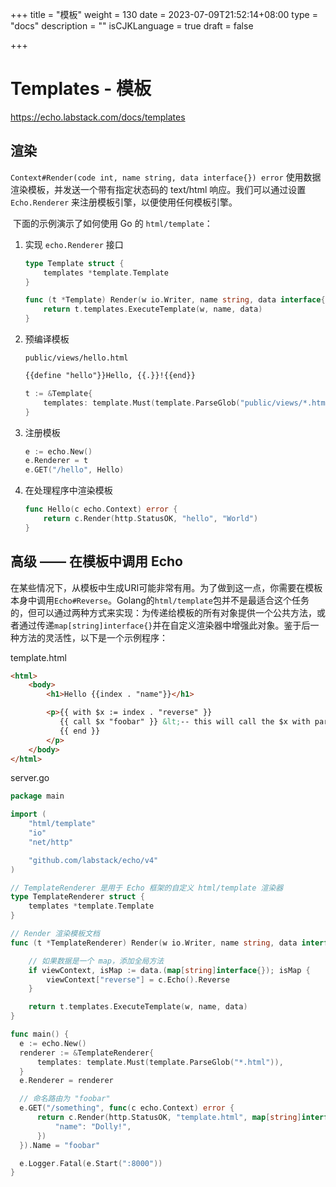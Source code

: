 +++
title = "模板"
weight = 130
date = 2023-07-09T21:52:14+08:00
type = "docs"
description = ""
isCJKLanguage = true
draft = false

+++

# Templates - 模板

https://echo.labstack.com/docs/templates

## 渲染

​	`Context#Render(code int, name string, data interface{}) error` 使用数据渲染模板，并发送一个带有指定状态码的 text/html 响应。我们可以通过设置 `Echo.Renderer` 来注册模板引擎，以便使用任何模板引擎。

​	下面的示例演示了如何使用 Go 的 `html/template`：

1. 实现 `echo.Renderer` 接口

   ```go
   type Template struct {
       templates *template.Template
   }
   
   func (t *Template) Render(w io.Writer, name string, data interface{}, c echo.Context) error {
       return t.templates.ExecuteTemplate(w, name, data)
   }
   ```

   

2. 预编译模板

   `public/views/hello.html`

   ```html
   {{define "hello"}}Hello, {{.}}!{{end}}
   ```

   

   ```go
   t := &Template{
       templates: template.Must(template.ParseGlob("public/views/*.html")),
   }
   ```

   

3. 注册模板

   ```go
   e := echo.New()
   e.Renderer = t
   e.GET("/hello", Hello)
   ```

   

4. 在处理程序中渲染模板

   ```go
   func Hello(c echo.Context) error {
       return c.Render(http.StatusOK, "hello", "World")
   }
   ```

   

## 高级 —— 在模板中调用 Echo

​	在某些情况下，从模板中生成URI可能非常有用。为了做到这一点，你需要在模板本身中调用`Echo#Reverse`。Golang的`html/template`包并不是最适合这个任务的，但可以通过两种方式来实现：为传递给模板的所有对象提供一个公共方法，或者通过传递`map[string]interface{}`并在自定义渲染器中增强此对象。鉴于后一种方法的灵活性，以下是一个示例程序：

template.html

```html
<html>
    <body>
        <h1>Hello {{index . "name"}}</h1>

        <p>{{ with $x := index . "reverse" }}
           {{ call $x "foobar" }} &lt;-- this will call the $x with parameter "foobar"
           {{ end }}
        </p>
    </body>
</html>
```

server.go

```go
package main

import (
    "html/template"
    "io"
    "net/http"

    "github.com/labstack/echo/v4"
)

// TemplateRenderer 是用于 Echo 框架的自定义 html/template 渲染器
type TemplateRenderer struct {
    templates *template.Template
}

// Render 渲染模板文档
func (t *TemplateRenderer) Render(w io.Writer, name string, data interface{}, c echo.Context) error {

    // 如果数据是一个 map，添加全局方法
    if viewContext, isMap := data.(map[string]interface{}); isMap {
        viewContext["reverse"] = c.Echo().Reverse
    }

    return t.templates.ExecuteTemplate(w, name, data)
}

func main() {
  e := echo.New()
  renderer := &TemplateRenderer{
      templates: template.Must(template.ParseGlob("*.html")),
  }
  e.Renderer = renderer

  // 命名路由为 "foobar"
  e.GET("/something", func(c echo.Context) error {
      return c.Render(http.StatusOK, "template.html", map[string]interface{}{
          "name": "Dolly!",
      })
  }).Name = "foobar"

  e.Logger.Fatal(e.Start(":8000"))
}
```



